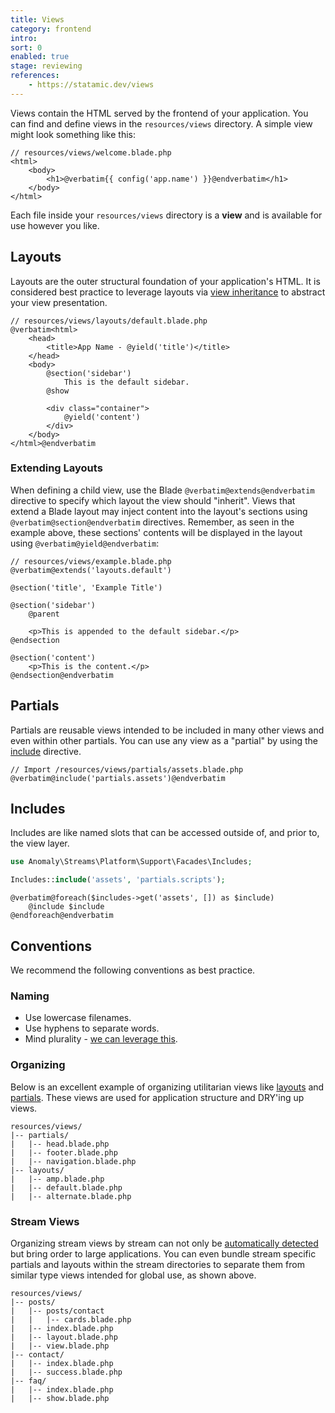 ```yaml
---
title: Views
category: frontend
intro: 
sort: 0
enabled: true
stage: reviewing
references:
    - https://statamic.dev/views
---
```


Views contain the HTML served by the frontend of your application. You can find and define views in the `resources/views` directory. A simple view might look something like this:

```blade
// resources/views/welcome.blade.php
<html>
    <body>
        <h1>@verbatim{{ config('app.name') }}@endverbatim</h1>
    </body>
</html>
```

Each file inside your `resources/views` directory is a **view** and is available for use however you like.

## Layouts

Layouts are the outer structural foundation of your application's HTML. It is considered best practice to leverage layouts via [view inheritance](https://laravel.com/docs/blade#template-inheritance) to abstract your view presentation.

```blade
// resources/views/layouts/default.blade.php
@verbatim<html>
    <head>
        <title>App Name - @yield('title')</title>
    </head>
    <body>
        @section('sidebar')
            This is the default sidebar.
        @show

        <div class="container">
            @yield('content')
        </div>
    </body>
</html>@endverbatim
```

### Extending Layouts

When defining a child view, use the Blade `@verbatim@extends@endverbatim` directive to specify which layout the view should "inherit". Views that extend a Blade layout may inject content into the layout's sections using `@verbatim@section@endverbatim` directives. Remember, as seen in the example above, these sections' contents will be displayed in the layout using `@verbatim@yield@endverbatim`:

```blade
// resources/views/example.blade.php
@verbatim@extends('layouts.default')

@section('title', 'Example Title')

@section('sidebar')
    @parent

    <p>This is appended to the default sidebar.</p>
@endsection

@section('content')
    <p>This is the content.</p>
@endsection@endverbatim
```

## Partials

Partials are reusable views intended to be included in many other views and even within other partials. You can use any view as a "partial" by using the [include](https://laravel.com/docs/blade#including-subviews) directive.

```
// Import /resources/views/partials/assets.blade.php
@verbatim@include('partials.assets')@endverbatim
```

## Includes

Includes are like named slots that can be accessed outside of, and prior to, the view layer.

```php
use Anomaly\Streams\Platform\Support\Facades\Includes;

Includes::include('assets', 'partials.scripts');
```

```blade
@verbatim@foreach($includes->get('assets', []) as $include)
    @include $include
@endforeach@endverbatim
```

## Conventions

We recommend the following conventions as best practice.

### Naming

- Use lowercase filenames.
- Use hyphens to separate words.
- Mind plurality - [we can leverage this](routing#automatically-resolved-views).

### Organizing

Below is an excellent example of organizing utilitarian views like [layouts](#layouts) and [partials](#partials). These views are used for application structure and DRY'ing up views.

```files
resources/views/
|-- partials/
|   |-- head.blade.php
|   |-- footer.blade.php
|   |-- navigation.blade.php
|-- layouts/
|   |-- amp.blade.php
|   |-- default.blade.php
|   |-- alternate.blade.php
```

### Stream Views

Organizing stream views by stream can not only be [automatically detected](routing#automatically-resolved-views) but bring order to large applications. You can even bundle stream specific partials and layouts within the stream directories to separate them from similar type views intended for global use, as shown above.

```files
resources/views/
|-- posts/
|   |-- posts/contact
|   |   |-- cards.blade.php
|   |-- index.blade.php
|   |-- layout.blade.php
|   |-- view.blade.php
|-- contact/
|   |-- index.blade.php
|   |-- success.blade.php
|-- faq/
|   |-- index.blade.php
|   |-- show.blade.php
```
